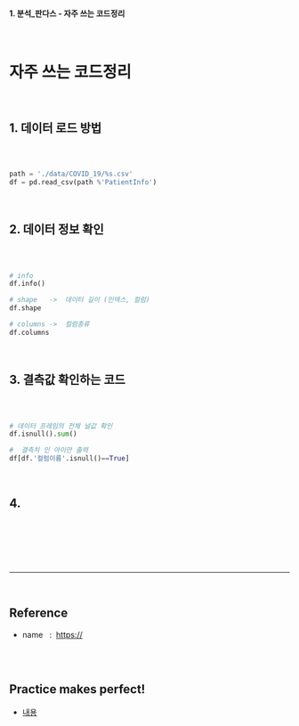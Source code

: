 <br>

#### 1. 분석_판다스 -  자주 쓰는 코드정리

<br>

# 자주 쓰는 코드정리

<br>

## 1. 데이터 로드 방법 



<br>

```py

path = './data/COVID_19/%s.csv' 
df = pd.read_csv(path %'PatientInfo')

```

<br>




## 2. 데이터 정보 확인 

<br>

```py

# info 
df.info()

# shape   ->  데이터 길이 (인덱스, 컬럼)
df.shape

# columns ->  컬럼종류
df.columns

```

<br>



## 3. 결측값 확인하는 코드 

<br>

```py

# 데이터 프레임의 전체 널값 확인 
df.isnull().sum()

#  결측치 인 아이만 출력 
df[df.'컬럼이름'.isnull()==True]

```

<br>



## 4.

<br>

```py

```

<br>





<br>

---

<br>

## Reference <br>

- name &nbsp; : &nbsp;<https://> <br>

<br>
<br>

## Practice makes perfect! <br>

- [내용](주소)